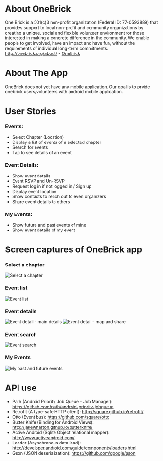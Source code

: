 About OneBrick
===============
One Brick is a 501(c)3 non-profit organization (Federal ID: 77-0593889) that provides support to local non-profit and community organizations by creating a unique, social and flexible volunteer environment for those interested in making a concrete difference in the community. We enable people to get involved, have an impact and have fun, without the requirements of individual long-term commitments.
http://onebrick.org/about/ - 
[OneBrick](http://onebrick.org/about/)

About The App
==================
OneBrick does not yet have any mobile application. Our goal is to prvide onebrick users/volunteers with android mobile application.

User Stories
==============
### Events:
* Select Chapter (Location)
* Display a list of events of a selected chapter
* Search for events
* Tap to see details of an event 

### Event Details:
* Show event details
* Event RSVP and Un-RSVP
* Request log in if not logged in / Sign up
* Display event location
* Show contacts to reach out to even organizers
* Share event details to others

### My Events:
* Show future and past events of mine
* Show event details of my event

Screen captures of OneBrick app
===============
### Select a chapter
![Select a chapter](1_select_chapter.png)

### Event list 
![Event list](2_event_list.png)

### Event details 
![Event detail - main details](3_event_details_1.png)
![Event detail - map and share](3_event_details_2.png)

### Event search
![Event search](4_event_search.png)

### My Events 
![My past and future events](5_my_events.png)

API use
==============
* Path (Android Priority Job Queue - Job Manager): https://github.com/path/android-priority-jobqueue
* Retrofit (A type-safe HTTP client): http://square.github.io/retrofit/
* Otto (Event bus): https://github.com/square/otto
* Butter Knife (Binding for Android Views): http://jakewharton.github.io/butterknife/
* Active Android (Sqlite Object relational mapper): http://www.activeandroid.com/
* Loader (Asynchronous data load): http://developer.android.com/guide/components/loaders.html
* Gson (JSON deserialization): https://github.com/google/gson
